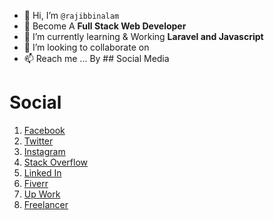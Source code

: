 - 👋 Hi, I’m `@rajibbinalam`
- 👀 Become A __Full Stack Web Developer__
- 🌱 I’m currently learning & Working __Laravel and Javascript__
- 💞️ I’m looking to collaborate on 
- 📫 Reach me ... By ## Social Media


# Social
1. [Facebook](https://www.facebook.com/imrba)
2. [Twitter](https://twitter.com/rajibbinalam)
3. [Instagram](https://www.instagram.com/rajibbinalam)
4. [Stack Overflow](https://stackoverflow.com/users/11970472/rajib-bin-alam)
5. [Linked In](https://www.linkedin.com/in/rajibbinalam)
6. [Fiverr](https://www.fiverr.com/rajibbinalam?up_rollout=true)
7. [Up Work](https://www.upwork.com/freelancers/~012db8fdde4a971af8)
8. [Freelancer](https://www.freelancer.com/u/rajibbin)
<!---
rajibbinalam/rajibbinalam is a ✨ special ✨ repository because its `README.md` (this file) appears on your GitHub profile.
You can click the Preview link to take a look at your changes.
--->
